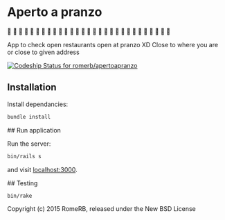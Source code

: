 # Aperto a pranzo

:hamburger: :fries: :poultry_leg: :meat_on_bone: :spaghetti: :curry:
:fried_shrimp: :bento: :sushi: :fish_cake: :rice_ball: :rice_cracker:
:rice: :ramen: :stew: :oden: :dango: :egg: :bread: :doughnut: :custard:
:icecream: :ice_cream: :shaved_ice: :cake: :cookie: :chocolate_bar:
:watermelon: :strawberry:

App to check open restaurants open at pranzo XD
Close to where you are or close to given address

[![Codeship Status for romerb/apertoapranzo](https://www.codeship.io/projects/e4516ef0-c6be-0132-0c1d-26d28fe02b95/status?branch=master)](https://www.codeship.io/projects/74774)

## Installation

Install dependancies:

```bash
bundle install
```

## Run application

Run the server:

```bash
bin/rails s
```

and visit [localhost:3000](http://localhost:3000).

## Testing

```
bin/rake
```

Copyright (c) 2015 RomeRB, released under the New BSD License
